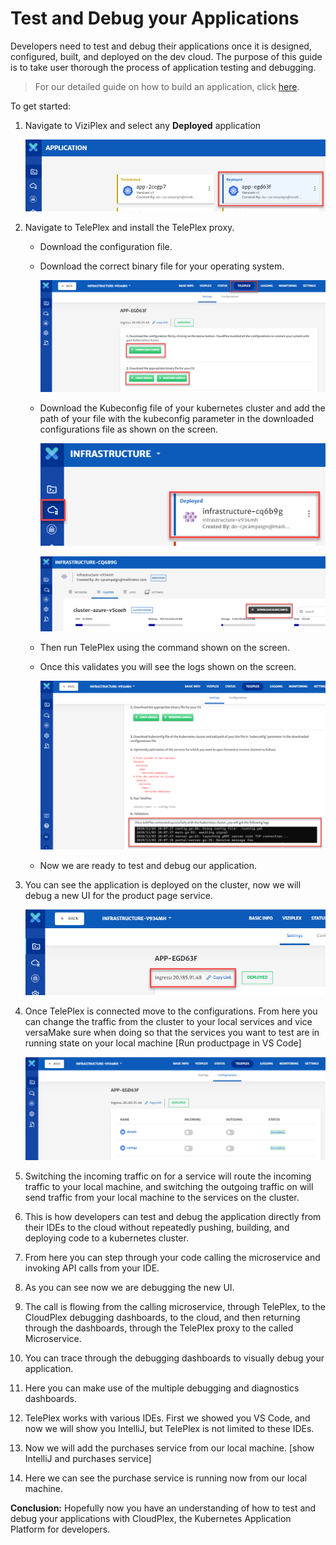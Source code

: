 # Test and Debug your Applications

Developers need to test and debug their applications once it is designed, configured, built, and deployed on the dev cloud. The purpose of this guide is to take user thorough the process of application testing and debugging.

>  For our detailed guide on how to build an application, click [here](/pages/user-guide/tutorials/build-application-with-cloudplex/build-application-with-cloudplex?id=build-application-with-cloudplex).

To get started:

1. Navigate to ViziPlex and select any **Deployed** application

   ![1](imgs/1.png)

2. Navigate to TelePlex and install the TelePlex proxy.

   - Download the configuration file.

   - Download the correct binary file for your operating system.

     ![2](imgs/2.png)

   - Download the Kubeconfig file of your kubernetes cluster and add the path of your file with the kubeconfig parameter in the downloaded configurations file as shown on the screen.

     ![3](imgs/3.png)

     ![4](imgs/4.png)

   - Then run TelePlex using the command shown on the screen.

   - Once this validates you will see the logs shown on the screen.

     ![5](imgs/5.png)

   - Now we are ready to test and debug our application.

3. You can see the application is deployed on the cluster, now we will debug a new UI for the product page service. 

   ![6](imgs/6.png)

4. Once TelePlex is connected move to the configurations.
   From here you can change the traffic from the cluster to your local services and vice versaMake sure when doing so that the services you want to test are in running state on your local machine [Run productpage in VS Code] 

   ![7](imgs/7.png)

5. Switching the incoming traffic on for a service will route the incoming traffic to your local machine, and switching the outgoing traffic on will send traffic from your local machine to the services on the cluster.

6. This is how developers can test and debug the application directly from their IDEs to the cloud without repeatedly pushing, building, and deploying code to a kubernetes cluster.

7. From here you can step through your code calling the microservice and invoking API calls from your IDE.

8. As you can see now we are debugging the new UI.

9. The call is flowing from the calling microservice, through TelePlex, to the CloudPlex debugging dashboards, to the cloud, and then returning through the dashboards, through the TelePlex proxy to the called Microservice.

10. You can trace through the debugging dashboards to visually debug your application.

11. Here you can make use of the multiple debugging and diagnostics dashboards.

12. TelePlex works with various IDEs. First we showed you VS Code, and now we will show you IntelliJ, but TelePlex is not limited to these IDEs.

13. Now we will add the purchases service from our local machine. [show IntelliJ and purchases service]

14. Here we can see the purchase service is running now from our local machine. 

**Conclusion:**
Hopefully now you have an understanding of how to test and debug your applications with CloudPlex, the Kubernetes Application Platform for developers. 